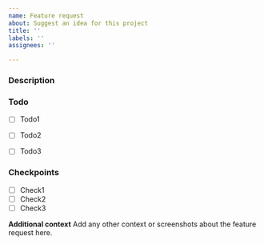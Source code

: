 ```yaml
---
name: Feature request
about: Suggest an idea for this project
title: ''
labels: ''
assignees: ''

---
```


### Description


### Todo
- [ ] Todo1
- [ ] Todo2
- [ ] Todo3


### Checkpoints
- [ ] Check1
- [ ] Check2
- [ ] Check3

**Additional context**
Add any other context or screenshots about the feature request here.
